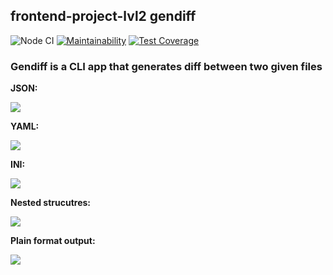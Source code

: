 ## frontend-project-lvl2 gendiff

![Node CI](https://github.com/TeemourA/frontend-project-lvl2/workflows/Node%20CI/badge.svg)
[![Maintainability](https://api.codeclimate.com/v1/badges/9a786162dd0379721077/maintainability)](https://codeclimate.com/github/TeemourA/frontend-project-lvl2/maintainability)
[![Test Coverage](https://api.codeclimate.com/v1/badges/9a786162dd0379721077/test_coverage)](https://codeclimate.com/github/TeemourA/frontend-project-lvl2/test_coverage)

### Gendiff is a CLI app that generates diff between two given files

**JSON:**

<a href="https://asciinema.org/a/zbxMLcY5JMlPrYAFjYvCybg6C" target="_blank"><img src="https://asciinema.org/a/zbxMLcY5JMlPrYAFjYvCybg6C.svg" /></a>

**YAML:**

<a href="https://asciinema.org/a/Ao9GCzq2b33y89zm5Uhp809v3" target="_blank"><img src="https://asciinema.org/a/Ao9GCzq2b33y89zm5Uhp809v3.svg" /></a>

**INI:**

<a href="https://asciinema.org/a/IGePfOr76kKyROeCtHom9RrtG" target="_blank"><img src="https://asciinema.org/a/IGePfOr76kKyROeCtHom9RrtG.svg" /></a>

**Nested strucutres:**

<a href="https://asciinema.org/a/iKiALb5pW5IfHZrsJCzBpIon2" target="_blank"><img src="https://asciinema.org/a/iKiALb5pW5IfHZrsJCzBpIon2.svg" /></a>

**Plain format output:**

<a href="https://asciinema.org/a/W2c5ATsjdOtpeOt70ots9hYwm" target="_blank"><img src="https://asciinema.org/a/W2c5ATsjdOtpeOt70ots9hYwm.svg" /></a>